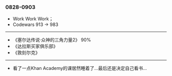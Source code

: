 ### 0828-0903

- Work Work Work；
- Codewars 913 →  983

---

- 《塞尔达传说·众神的三角力量2》 90%
- 《达拉斯买家俱乐部》
- 《敦刻尔克》

---

- 看了一点Khan Academy的课居然睡着了…最后还是决定自己看书…

